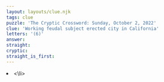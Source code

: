 ```yaml
---
layout: layouts/clue.njk
tags: clue
puzzle: 'The Cryptic Crossword: Sunday, October 2, 2022'
clue: 'Working feudal subject erected city in California'
letters: '(6)'
answer:
straight:
cryptic:
straight_is_first:
---
```

<li><\li>